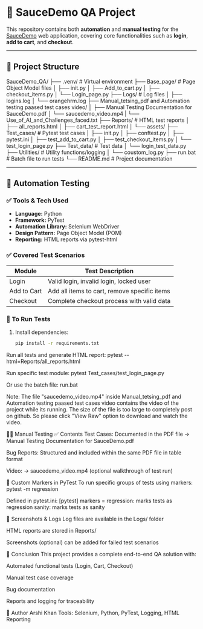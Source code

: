 # 🧪 SauceDemo QA Project

This repository contains both **automation** and **manual testing** for the [SauceDemo](https://www.saucedemo.com/) web application, covering core functionalities such as **login**, **add to cart**, and **checkout**.

---

## 📁 Project Structure

SauceDemo_QA/
├── .venv/ # Virtual environment
├── Base_page/ # Page Object Model files
│ ├── init.py
│ ├── Add_to_cart.py
│ ├── checkout_items.py
│ └── Login_page.py
├── Logs/ # Log files
│ ├── logins.log
│ └── orangehrm.log
├── Manual_tetsing_pdf and Automation testing paased test cases video/
│ ├── Manual Testing Documentation for SauceDemo.pdf
│ └── saucedemo_video.mp4
| └──   Use_of_AI_and_Challenges_faced.txt
├── Reports/ # HTML test reports
│ ├── all_reports.html
│ ├── cart_test_report.html
│ └── assets/
├── Test_cases/ # Pytest test cases
│ ├── init.py
│ ├── conftest.py
│ ├── pytest.ini
│ ├── test_add_to_cart.py
│ ├── test_checkout_items.py
│ └── test_login_page.py
├── Test_data/ # Test data
│ └── login_test_data.py
├── Utilities/ # Utility functions/logging
│ └── coustom_log.py
├── run.bat # Batch file to run tests
└── README.md # Project documentation


---

## 🔧 Automation Testing

### ✅ Tools & Tech Used
- **Language:** Python
- **Framework:** PyTest
- **Automation Library:** Selenium WebDriver
- **Design Pattern:** Page Object Model (POM)
- **Reporting:** HTML reports via pytest-html

### ✅ Covered Test Scenarios
| Module      | Test Description                                 |
|-------------|--------------------------------------------------|
| Login       | Valid login, invalid login, locked user          |
| Add to Cart | Add all items to cart, remove specific items     |
| Checkout    | Complete checkout process with valid data        |

### 🚀 To Run Tests

1. Install dependencies:

   ```bash
   pip install -r requirements.txt
Run all tests and generate HTML report:
           pytest --html=Reports/all_reports.html


Run specific test module:
           pytest Test_cases/test_login_page.py


Or use the batch file:
           run.bat

Note:
The file "saucedemo_video.mp4" inside Manual_tetsing_pdf and Automation testing paased test cases video contains the video of the project while its running.
The size of the file is too large to completely post on github.
So please click "View Raw" option to download and watch the video.


🧑‍🔬 Manual Testing
✅ Contents
Test Cases:
Documented in the PDF file
→ Manual Testing Documentation for SauceDemo.pdf

Bug Reports:
Structured and included within the same PDF file in table format

Video:
→ saucedemo_video.mp4 (optional walkthrough of test run)

📝 Custom Markers in PyTest
To run specific groups of tests using markers:
          pytest -m regression


Defined in pytest.ini:
[pytest]
markers =
    regression: marks tests as regression
    sanity: marks tests as sanity

    
📸 Screenshots & Logs
Log files are available in the Logs/ folder

HTML reports are stored in Reports/

Screenshots (optional) can be added for failed test scenarios

📌 Conclusion
This project provides a complete end-to-end QA solution with:

Automated functional tests (Login, Cart, Checkout)

Manual test case coverage

Bug documentation

Reports and logging for traceability

🤝 Author
Arshi Khan
Tools: Selenium, Python, PyTest, Logging, HTML Reporting
